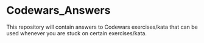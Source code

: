 # Codewars_Answers
This repository will contain answers to Codewars exercises/kata that can be used whenever you are stuck on certain exercises/kata.